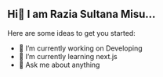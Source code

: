 ## Hi👋 I am Razia Sultana Misu...

Here are some ideas to get you started:

- 🔭 I’m currently working on Developing 
- 🌱 I’m currently learning next.js
- 💬 Ask me about anything

